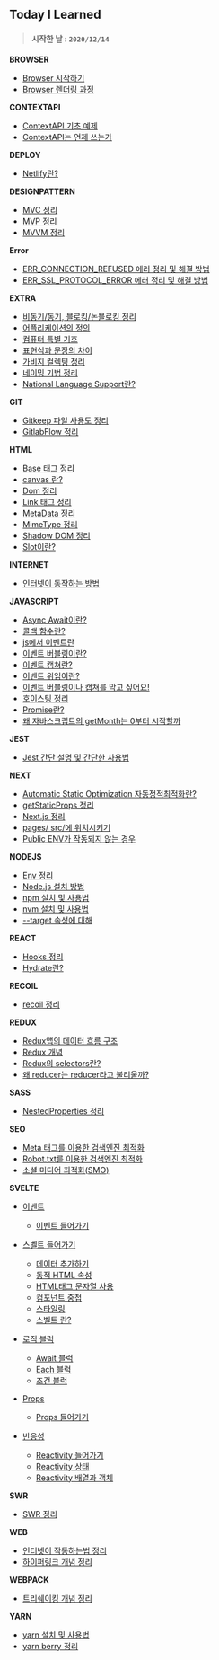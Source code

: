 ## Today I Learned

> #### 시작한 날 : `2020/12/14`

**BROWSER**

- [Browser 시작하기](Browser/BomVersusDom.md)
- [Browser 렌더링 과정](Browser/BrowserRenderingPath.md)

**CONTEXTAPI**

- [ContextAPI 기초 예제](ContextApi/SimpleExample.md)
- [ContextAPI는 언제 쓰는가](ContextApi/WhenContext.md)

**DEPLOY**

- [Netlify란?](Deploy/Netlify.md)

**DESIGNPATTERN**

- [MVC 정리](DesignPattern/Mvc.md)
- [MVP 정리](DesignPattern/Mvp.md)
- [MVVM 정리](DesignPattern/Mvvm.md)

**Error**

- [ERR_CONNECTION_REFUSED 에러 정리 및 해결 방법](Error/ERR_CONNECTION_REFUSED.md)
- [ERR_SSL_PROTOCOL_ERROR 에러 정리 및 해결 방법](Error/ERR_SSL_PROTOCOL_ERROR.md)

**EXTRA**

- [비동기/동기, 블로킹/논블로킹 정리](Extra/A-Sync_Non-Blocking.md)
- [어플리케이션의 정의](Extra/Application.md)
- [컴퓨터 특별 기호](Extra/ComputerSpecialSign.md)
- [표현식과 문장의 차이](Extra/ExpressionStatement.md)
- [가비지 컬렉팅 정리](Extra/GarbageCollect.md)
- [네이밍 기법 정리](Extra/Naming.md)
- [National Language Support란?](Extra/Nls.md)

**GIT**

- [Gitkeep 파일 사용도 정리](Git/Gitkeep.md)
- [GitlabFlow 정리](Git/GitlabFlow.md)

**HTML**

- [Base 태그 정리](Html/Base.md)
- [canvas 란?](Html/Canvas.md)
- [Dom 정리](Html/Dom.md)
- [Link 태그 정리](Html/Link.md)
- [MetaData 정리](Html/MetaData.md)
- [MimeType 정리](Html/MimeType.md)
- [Shadow DOM 정리](Html/ShadowDom.md)
- [Slot이란?](Html/Slot.md)

**INTERNET**

- [인터넷이 동작하는 방법](Internet/ActivityWay.Internet.md)

**JAVASCRIPT**

- [Async Await이란?](JavaScript/Concept/AsyncAwait.md)
- [콜백 함수란?](JavaScript/Concept/Callback.md)
- [js에서 이벤트란](JavaScript/Concept/Event.md)
- [이벤트 버블링이란?](JavaScript/Concept/EventBubbling.md)
- [이벤트 캡쳐란?](JavaScript/Concept/EventCapture.md)
- [이벤트 위임이란?](JavaScript/Concept/EventDelegation.md)
- [이벤트 버블링이나 캡쳐를 막고 싶어요!](JavaScript/Concept/EventStopPropagation.md)
- [호이스팅 정리](JavaScript/Concept/Hoisting.md)
- [Promise란?](JavaScript/Concept/Promise.md)
- [왜 자바스크립트의 getMonth는 0부터 시작할까](JavaScript/WhyJavascriptMonthZeroBased.md)

**JEST**

- [Jest 간단 설명 및 간단한 사용법](Jest/JestInCommon.md)

**NEXT**

- [Automatic Static Optimization 자동정적최적화란?](NextJs/AutomaticStaticOptimization.md)
- [getStaticProps 정리](NextJs/GetStaticProps.md)
- [Next.js 정리](NextJs/NextJs.md)
- [pages/ src/에 위치시키기](NextJs/PagesDirInSrc.md)
- [Public ENV가 작동되지 않는 경우](NextJs/PublicEnvNotWork.md)

**NODEJS**

- [Env 정리](NodeJs/Env.md)
- [Node.js 설치 방법](NodeJs/InstallNode.md)
- [npm 설치 및 사용법](NodeJs/InstallNpm-Usage.md)
- [nvm 설치 및 사용법](NodeJs/InstallNvm-Usage.md)
- [--target 속성에 대해](NodeJs/NpmTargetArchPlatform.md)

**REACT**

- [Hooks 정리](React/Hooks.md)
- [Hydrate란?](React/Hydrate.md)

**RECOIL**

- [recoil 정리](Recoil/AboutRecoil.md)

**REDUX**

- [Redux앱의 데이터 흐름 구조](Redux/ReduxAppDataFlow.md)
- [Redux 개념](Redux/ReduxIntro.md)
- [Redux의 selectors란?](Redux/Selectors.md)
- [왜 reducer는 reducer라고 불리울까?](Redux/WhyWeCalledReducer.md)

**SASS**

- [NestedProperties 정리](Sass/NestedProperties.md)

**SEO**

- [Meta 태그를 이용한 검색엔진 최적화](Seo/MetaTag.md)
- [Robot.txt를 이용한 검색엔진 최적화](Seo/RobotTxt.md)
- [소셜 미디어 최적화(SMO)](Seo/Smo.md)

**SVELTE**

- [이벤트](Svelte/Event)

  - [이벤트 들어가기](Svelte/Event/EventIntro.md)

- [스벨트 들어가기](Svelte/Intro)

  - [데이터 추가하기](Svelte/Intro)
  - [동적 HTML 속성](Svelte/Intro/DynamicAttr.md)
  - [HTML태그 문자열 사용](Svelte/Intro/InnerHtmlTag.md)
  - [컴포넌트 중첩](Svelte/Intro/NestedComponent.md)
  - [스타일링](Svelte/Intro/Styling.md)
  - [스벨트 란?](Svelte/Intro/SvelteBasic.md)

- [로직 블럭](Svelte/LogicBlock)

  - [Await 블럭](Svelte/LogicBlock/IfBlocks.md)
  - [Each 블럭](Svelte/LogicBlock/EachBlocks.md)
  - [조건 블럭](Svelte/LogicBlock/IfBlocks.md)

- [Props](Svelte/Props)

  - [Props 들어가기](Svelte/Props/PropsIntro.md)

- [반응성](Svelte/Reactivity/)

  - [Reactivity 들어가기](Svelte/Props/Reactivity.md)
  - [Reactivity 상태](Svelte/Props/Statements.md)
  - [Reactivity 배열과 객체](Svelte/Reactivity/UpdatingArraysAndObjects.md)

**SWR**

- [SWR 정리](Swr/Intro.md.md)

**WEB**

- [인터넷이 작동하는법 정리](Web/ActivityWay.Web.md)
- [하이퍼링크 개념 정리](Web/HyperLink.md0)

**WEBPACK**

- [트리쉐이킹 개념 정리](Webpack/TreeShaking.md)

**YARN**

- [yarn 설치 및 사용법](Yarn/InstallYarn-Usage.md)
- [yarn berry 정리](Yarn/YarnBerry.md)
